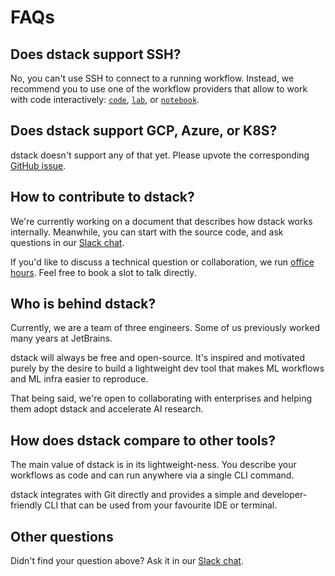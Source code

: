 # FAQs

## Does dstack support SSH?

No, you can't use SSH to connect to a running workflow. Instead, we recommend you
to use one of the workflow providers that allow to work with code interactively:
[`code`](reference/providers/bash.md), [`lab`](reference/providers/lab.md),
or [`notebook`](reference/providers/notebook.md).

## Does dstack support GCP, Azure, or K8S?

dstack doesn't support any of that yet. Please upvote 
the corresponding [GitHub issue](https://github.com/dstackai/dstack/issues?q=is%3Aissue+is%3Aopen+label%3Acloud-provider).

## How to contribute to dstack?

We're currently working on a document that describes how dstack works internally.
Meanwhile, you can start with the source code, and ask questions in our 
[Slack chat](https://join.slack.com/t/dstackai/shared_invite/zt-xdnsytie-D4qU9BvJP8vkbkHXdi6clQ).

If you'd like to discuss a technical question or collaboration, we run [office hours](https://calendly.com/dstackai/office-hours).
Feel free to book a slot to talk directly.

## Who is behind dstack?

Currently, we are a team of three engineers. Some of us previously worked many years at JetBrains.

dstack will always be free and open-source. It's inspired and motivated purely by the desire
to build a lightweight dev tool that makes ML workflows and ML infra easier to reproduce.

That being said, we're open to collaborating with enterprises and helping them adopt dstack and accelerate AI research.  

## How does dstack compare to other tools?

The main value of dstack is in its lightweight-ness. You describe your
workflows as code and can run anywhere via a single CLI command.

dstack integrates with Git directly and provides a simple and developer-friendly CLI 
that can be used from your favourite IDE or terminal.

## Other questions

Didn't find your question above? Ask it in our [Slack chat](https://join.slack.com/t/dstackai/shared_invite/zt-xdnsytie-D4qU9BvJP8vkbkHXdi6clQ).